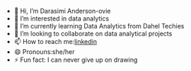 - 👋 Hi, I’m Darasimi Anderson-ovie
- 👀 I’m interested in data analytics
- 🌱 I’m currently learning Data Analytics from Dahel Techies
- 💞️ I’m looking to collaborate on data analytical projects
- 📫 How to reach me:[linkedin](www.linkedin.com/in/darasimi-anderson-ovie-104501322)
- 😄 Pronouns:she/her
- ⚡ Fun fact: I can never give up on drawing

<!---
FavourD-lab/FavourD-lab is a ✨ special ✨ repository because its `README.md` (this file) appears on your GitHub profile.
You can click the Preview link to take a look at your changes.
--->
